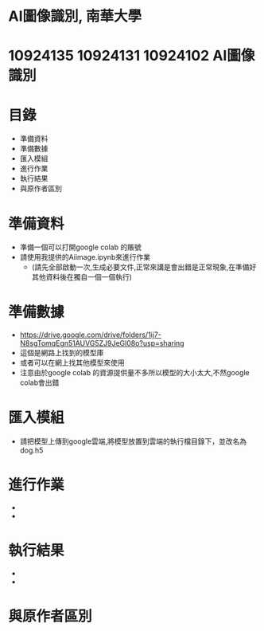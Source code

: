 # AI圖像識別, 南華大學
# 10924135 10924131 10924102 AI圖像識別

# 目錄
* 準備資料
* 準備數據
* 匯入模組
* 進行作業
* 執行結果
* 與原作者區別

# 準備資料
* 準備一個可以打開google colab 的賬號
* 請使用我提供的Aiimage.ipynb來進行作業
  * (請先全部啟動一次,生成必要文件,正常來講是會出錯是正常現象,在準備好其他資料後在獨自一個一個執行)

# 準備數據
* https://drive.google.com/drive/folders/1ij7-N8sgTomqEgn51AUVG5ZJ9JeGl08o?usp=sharing
* 這個是網路上找到的模型庫
* 或者可以在網上找其他模型來使用
* 注意由於google colab 的資源提供量不多所以模型的大小太大,不然google colab會出錯

# 匯入模組
* 請把模型上傳到google雲端,將模型放置到雲端的執行檔目錄下，並改名為dog.h5

# 進行作業
* 
* 
# 執行結果 
*
*
# 與原作者區別
